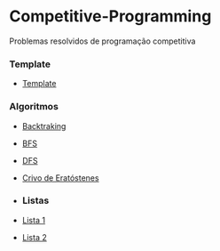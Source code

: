 # Competitive-Programming
Problemas resolvidos de programação competitiva

### Template
- [Template](template/)
  
### Algoritmos
- [Backtraking](backtraking/)
- [BFS](bfs/)
- [DFS](dfs/)
- [Crivo de Eratóstenes](crivodeEratostenes/)

- ### Listas
- [Lista 1](lista1/)
- [Lista 2](lista2/)
